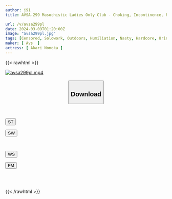 ```yaml
---
author: j91
title: AVSA-299 Masochistic Ladies Only Club - Choking, Incontinence, Pewter Orgasm Appreciation, Masochistic Woman Auction, Shocking Silly Presentation Fair, Yukari Nonoka

url: /v/avsa299pl
date: 2024-03-09T01:20:00Z
image: "avsa299pl.jpg"
tags: [Censored, Solowork, Outdoors, Humiliation, Nasty, Hardcore, Urination, Submissive Woman	]
maker: [ Avs  ]
actress: [ Akari Nonoka ]
---
```



{{< rawhtml >}}

<div class="video" data-videoid="w4r2MAQdJZIJbG2">
    <a href="javascript:;">
        <img src="/v/avsa299pl/avsa299pl.jpg" width="WIDTH" height="HEIGHT" alt="avsa299pl.mp4" loading="lazy">
    </a>
</div>

<script type="text/javascript" src="https://j91.asia/asset/on-demand-st.js"></script>

<br>
  <link rel="stylesheet" href="https://j91.asia/asset/bs5.css">
  
  <center>
  <button class="btn btn-primary" type="button" data-bs-toggle="collapse" data-bs-target=".multi-collapse" aria-expanded="false" aria-controls="multiCollapseExample1 multiCollapseExample2"><h2>Download</h2></button></center>
</p>
<div class="row">
  <div class="col">
    <div class="collapse multi-collapse" id="multiCollapseExample1">
      <div class="card card-body">
	      	      <br>
<div class="buttons">  
<p><a href="https://streamtape.to/v/w4r2MAQdJZIJbG2" target="_blank"><button class="btn-hover color-3"><i class="fa fa-download"></i> ST</button></a></p>
<p><a href="https://cdnwish.com/ttjq0oq3mgvl" target="_blank"><button class="btn-hover color-2"><i class="fa fa-download"></i> SW</button></a></p></div>
    </div>
  </div>
</div>
  <div class="col">
    <div class="collapse multi-collapse" id="multiCollapseExample2">
      <div class="card card-body">
	      <br>
<div class="buttons">
<p><a href="https://wolfstream.tv/uf4pynbddob6"><button class="btn-hover color-9"><i class="fa fa-download"></i> WS</button></a></p>
<p><a href="https://filemoon.sx/d/k48a6805xzx1"><button class="btn-hover color-8"><i class="fa fa-download"></i> FM</button></a></p></div>
<br><br>
      </div>
    </div>
  </div>
</div>

{{< /rawhtml >}}